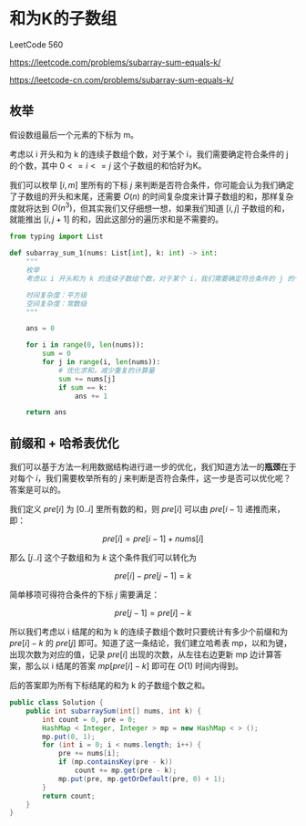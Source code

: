 # 和为K的子数组

LeetCode 560

<https://leetcode.com/problems/subarray-sum-equals-k/>

<https://leetcode-cn.com/problems/subarray-sum-equals-k/>

## 枚举

假设数组最后一个元素的下标为 m。

考虑以 i 开头和为 k 的连续子数组个数，对于某个 i，我们需要确定符合条件的 j 的个数，其中 $0<=i<=j$ 这个子数组的和恰好为K。

我们可以枚举 $[i, m]$ 里所有的下标 $j$ 来判断是否符合条件，你可能会认为我们确定了子数组的开头和末尾，还需要  $O(n)$ 的时间复杂度来计算子数组的和，那样复杂度就将达到 $O(n^3)$，但其实我们又仔细想一想，如果我们知道 $[i, j]$ 子数组的和，就能推出 $[i, j+1]$ 的和，因此这部分的遍历求和是不需要的。

```python
from typing import List

def subarray_sum_1(nums: List[int], k: int) -> int:
    """
    枚举
    考虑以 i 开头和为 k 的连续子数组个数，对于某个 i，我们需要确定符合条件的 j 的个数，其中 0<=i<=j 这个子数组的和恰好为K。

    时间复杂度：平方级
    空间复杂度：常数级
    """

    ans = 0

    for i in range(0, len(nums)):
        sum = 0
        for j in range(i, len(nums)):
            # 优化求和，减少重复的计算量
            sum += nums[j]
            if sum == k:
                ans += 1

    return ans
```

## 前缀和 + 哈希表优化

我们可以基于方法一利用数据结构进行进一步的优化，我们知道方法一的**瓶颈**在于对每个 $i$，我们需要枚举所有的 $j$ 来判断是否符合条件，这一步是否可以优化呢？答案是可以的。

我们定义 $pre[i]$ 为 $[0..i]$ 里所有数的和，则 $pre[i]$ 可以由 $pre[i−1]$ 递推而来，即：

$$
pre[i] = pre[i-1] + nums[i]
$$

那么 $[j..i]$ 这个子数组和为 $k$ 这个条件我们可以转化为

$$
pre[i] - pre[j-1] = k
$$

简单移项可得符合条件的下标 $j$ 需要满足：

$$
pre[j-1] = pre[i] - k
$$

所以我们考虑以 i 结尾的和为 k 的连续子数组个数时只要统计有多少个前缀和为 $pre[i]−k$ 的 $pre[j]$ 即可。知道了这一条结论，我们建立哈希表 mp，以和为键，出现次数为对应的值，记录 $pre[i]$ 出现的次数，从左往右边更新 mp 边计算答案，那么以 i 结尾的答案 $mp[pre[i]−k]$ 即可在 $O(1)$ 时间内得到。

后的答案即为所有下标结尾的和为 k 的子数组个数之和。

```java
public class Solution {
    public int subarraySum(int[] nums, int k) {
        int count = 0, pre = 0;
        HashMap < Integer, Integer > mp = new HashMap < > ();
        mp.put(0, 1);
        for (int i = 0; i < nums.length; i++) {
            pre += nums[i];
            if (mp.containsKey(pre - k))
                count += mp.get(pre - k);
            mp.put(pre, mp.getOrDefault(pre, 0) + 1);
        }
        return count;
    }
}
```
